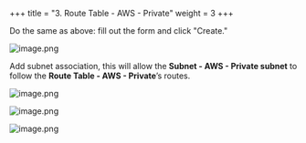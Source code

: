 +++
title = "3. Route Table - AWS - Private"
weight = 3
+++


Do the same as above: fill out the form and click "Create."


![image.png](/images/003-iii-setup-vpc-aws-resources/10-749311-image.png)


Add subnet association, this will allow the **Subnet - AWS - Private subnet** to follow the **Route Table - AWS - Private**’s routes.


![image.png](/images/003-iii-setup-vpc-aws-resources/10-359292-image.png)


![image.png](/images/003-iii-setup-vpc-aws-resources/10-964401-image.png)


![image.png](/images/003-iii-setup-vpc-aws-resources/10-574840-image.png)


